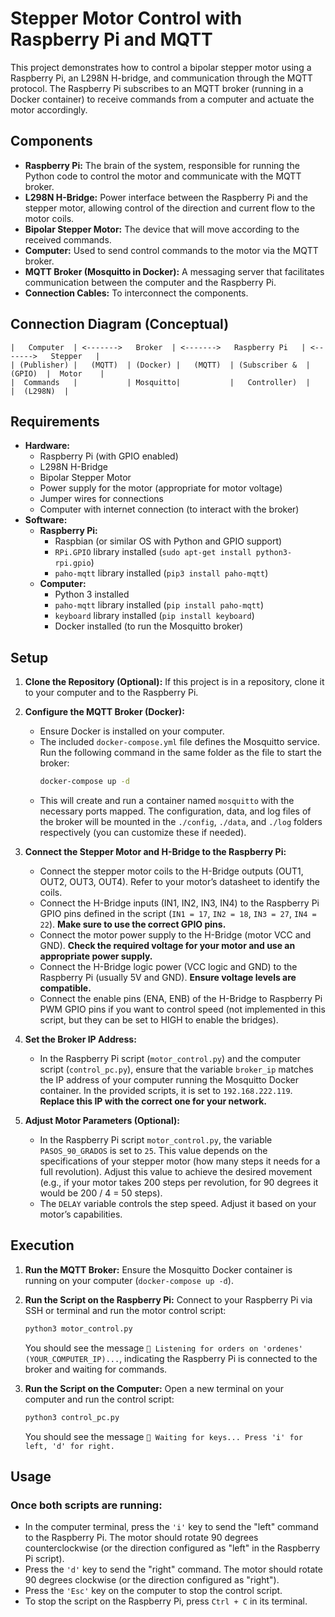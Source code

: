 # Stepper Motor Control with Raspberry Pi and MQTT

This project demonstrates how to control a bipolar stepper motor using a Raspberry Pi, an L298N H-bridge, and communication through the MQTT protocol. The Raspberry Pi subscribes to an MQTT broker (running in a Docker container) to receive commands from a computer and actuate the motor accordingly.

## Components

* **Raspberry Pi:** The brain of the system, responsible for running the Python code to control the motor and communicate with the MQTT broker.
* **L298N H-Bridge:** Power interface between the Raspberry Pi and the stepper motor, allowing control of the direction and current flow to the motor coils.
* **Bipolar Stepper Motor:** The device that will move according to the received commands.
* **Computer:** Used to send control commands to the motor via the MQTT broker.
* **MQTT Broker (Mosquitto in Docker):** A messaging server that facilitates communication between the computer and the Raspberry Pi.
* **Connection Cables:** To interconnect the components.

## Connection Diagram (Conceptual)

    |   Computer  | <------->   Broker  | <------->   Raspberry Pi   | <------->   Stepper   |
    | (Publisher) |   (MQTT)  | (Docker) |   (MQTT)  | (Subscriber &  |   (GPIO)  |  Motor    |
    |  Commands   |           | Mosquitto|           |   Controller)  |           |  (L298N)  |

## Requirements

* **Hardware:**
    * Raspberry Pi (with GPIO enabled)
    * L298N H-Bridge
    * Bipolar Stepper Motor
    * Power supply for the motor (appropriate for motor voltage)
    * Jumper wires for connections
    * Computer with internet connection (to interact with the broker)
* **Software:**
    * **Raspberry Pi:**
        * Raspbian (or similar OS with Python and GPIO support)
        * `RPi.GPIO` library installed (`sudo apt-get install python3-rpi.gpio`)
        * `paho-mqtt` library installed (`pip3 install paho-mqtt`)
    * **Computer:**
        * Python 3 installed
        * `paho-mqtt` library installed (`pip install paho-mqtt`)
        * `keyboard` library installed (`pip install keyboard`)
        * Docker installed (to run the Mosquitto broker)

## Setup

1. **Clone the Repository (Optional):** If this project is in a repository, clone it to your computer and to the Raspberry Pi.

2. **Configure the MQTT Broker (Docker):**
    * Ensure Docker is installed on your computer.
    * The included `docker-compose.yml` file defines the Mosquitto service. Run the following command in the same folder as the file to start the broker:
        ```bash
        docker-compose up -d
        ```
    * This will create and run a container named `mosquitto` with the necessary ports mapped. The configuration, data, and log files of the broker will be mounted in the `./config`, `./data`, and `./log` folders respectively (you can customize these if needed).

3. **Connect the Stepper Motor and H-Bridge to the Raspberry Pi:**
    * Connect the stepper motor coils to the H-Bridge outputs (OUT1, OUT2, OUT3, OUT4). Refer to your motor’s datasheet to identify the coils.
    * Connect the H-Bridge inputs (IN1, IN2, IN3, IN4) to the Raspberry Pi GPIO pins defined in the script (`IN1 = 17`, `IN2 = 18`, `IN3 = 27`, `IN4 = 22`). **Make sure to use the correct GPIO pins.**
    * Connect the motor power supply to the H-Bridge (motor VCC and GND). **Check the required voltage for your motor and use an appropriate power supply.**
    * Connect the H-Bridge logic power (VCC logic and GND) to the Raspberry Pi (usually 5V and GND). **Ensure voltage levels are compatible.**
    * Connect the enable pins (ENA, ENB) of the H-Bridge to Raspberry Pi PWM GPIO pins if you want to control speed (not implemented in this script, but they can be set to HIGH to enable the bridges).

4. **Set the Broker IP Address:**
    * In the Raspberry Pi script (`motor_control.py`) and the computer script (`control_pc.py`), ensure that the variable `broker_ip` matches the IP address of your computer running the Mosquitto Docker container. In the provided scripts, it is set to `192.168.222.119`. **Replace this IP with the correct one for your network.**

5. **Adjust Motor Parameters (Optional):**
    * In the Raspberry Pi script `motor_control.py`, the variable `PASOS_90_GRADOS` is set to `25`. This value depends on the specifications of your stepper motor (how many steps it needs for a full revolution). Adjust this value to achieve the desired movement (e.g., if your motor takes 200 steps per revolution, for 90 degrees it would be 200 / 4 = 50 steps).
    * The `DELAY` variable controls the step speed. Adjust it based on your motor’s capabilities.

## Execution

1. **Run the MQTT Broker:** Ensure the Mosquitto Docker container is running on your computer (`docker-compose up -d`).

2. **Run the Script on the Raspberry Pi:** Connect to your Raspberry Pi via SSH or terminal and run the motor control script:
    ```bash
    python3 motor_control.py
    ```
    You should see the message `📡 Listening for orders on 'ordenes' (YOUR_COMPUTER_IP)...`, indicating the Raspberry Pi is connected to the broker and waiting for commands.

3. **Run the Script on the Computer:** Open a new terminal on your computer and run the control script:
    ```bash
    python3 control_pc.py
    ```
    You should see the message `🔵 Waiting for keys... Press 'i' for left, 'd' for right.`

## Usage

### Once both scripts are running:

* In the computer terminal, press the `'i'` key to send the "left" command to the Raspberry Pi. The motor should rotate 90 degrees counterclockwise (or the direction configured as "left" in the Raspberry Pi script).
* Press the `'d'` key to send the "right" command. The motor should rotate 90 degrees clockwise (or the direction configured as "right").
* Press the `'Esc'` key on the computer to stop the control script.
* To stop the script on the Raspberry Pi, press `Ctrl + C` in its terminal.
